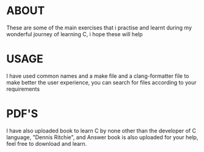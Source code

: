 # ABOUT
These are some of the main exercises that i practise and learnt during my wonderful journey of learning C, i hope these will help

# USAGE
I have used common names and a make file and a clang-formatter file to make better the user experience, you can search for files according to your requirements

# PDF'S
I have also uploaded book to learn C by none other than the developer of C language, "Dennis Ritchie", and Answer book is also uploaded for your help, feel free to download and learn.

